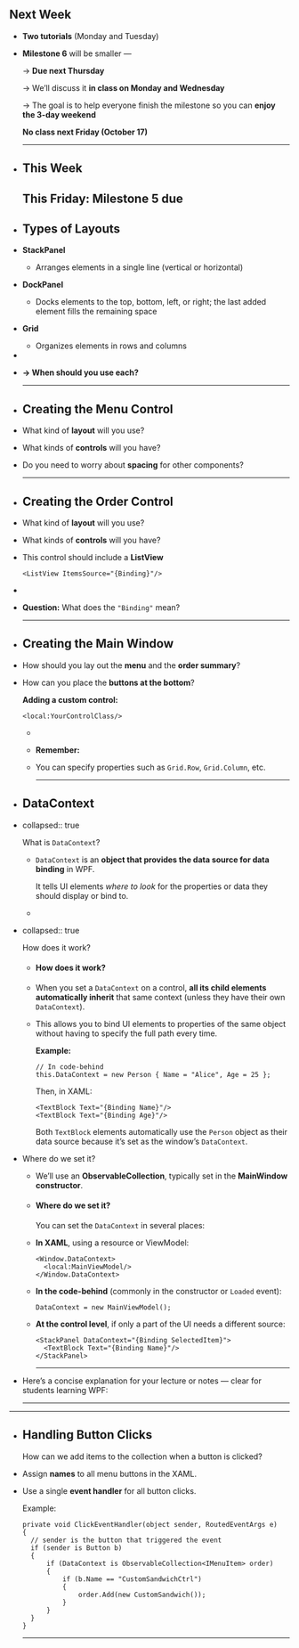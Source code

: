## Next Week
- **Two tutorials** (Monday and Tuesday)
- **Milestone 6** will be smaller —
  
  → **Due next Thursday**
  
  → We’ll discuss it **in class on Monday and Wednesday**
  
  → The goal is to help everyone finish the milestone so you can **enjoy the 3-day weekend**
  
  **No class next Friday (October 17)**
  
  ---
- ## This Week
  
  This **Friday:** Milestone 5 due
  ---
- ## Types of Layouts
- **StackPanel**
	- Arranges elements in a single line (vertical or horizontal)
- **DockPanel**
	- Docks elements to the top, bottom, left, or right; the last added element fills the remaining space
- **Grid**
	- Organizes elements in rows and columns
-
- **→ When should you use each?**
  
  ---
- ## Creating the Menu Control
- What kind of **layout** will you use?
- What kinds of **controls** will you have?
- Do you need to worry about **spacing** for other components?
  
  ---
- ## Creating the Order Control
- What kind of **layout** will you use?
- What kinds of **controls** will you have?
- This control should include a **ListView**
  
  ```
  <ListView ItemsSource="{Binding}"/>
  ```
-
- **Question:** What does the `"Binding"` mean?
  
  ---
- ## Creating the Main Window
- How should you lay out the **menu** and the **order summary**?
- How can you place the **buttons at the bottom**?
  
  **Adding a custom control:**
  
  ```
  <local:YourControlClass/>
  ```
	-
	- **Remember:**
	- You can specify properties such as `Grid.Row`, `Grid.Column`, etc.
	  
	  ---
- ## DataContext
- collapsed:: true
  
  What is `DataContext`?
	- `DataContext` is an **object that provides the data source for data binding** in WPF.
	  
	  It tells UI elements *where to look* for the properties or data they should display or bind to.
	-
- collapsed:: true
  
  How does it work?
	- #### **How does it work?**
	- When you set a `DataContext` on a control, **all its child elements automatically inherit** that same context (unless they have their own `DataContext`).
	- This allows you to bind UI elements to properties of the same object without having to specify the full path every time.
	  
	  **Example:**
	  
	  ```
	  // In code-behind
	  this.DataContext = new Person { Name = "Alice", Age = 25 };
	  ```
	  
	  Then, in XAML:
	  
	  ```
	  <TextBlock Text="{Binding Name}"/>
	  <TextBlock Text="{Binding Age}"/>
	  ```
	  
	  Both `TextBlock` elements automatically use the `Person` object as their data source because it’s set as the window’s `DataContext`.
- Where do we set it?
	- We’ll use an **ObservableCollection<IMenuItem>**, typically set in the **MainWindow constructor**.
	- #### **Where do we set it?**
	  
	  You can set the `DataContext` in several places:
	- **In XAML**, using a resource or ViewModel:
	  
	  ```
	  <Window.DataContext>
	    <local:MainViewModel/>
	  </Window.DataContext>
	  ```
	- **In the code-behind** (commonly in the constructor or `Loaded` event):
	  
	  ```
	  DataContext = new MainViewModel();
	  ```
	- **At the control level**, if only a part of the UI needs a different source:
	  
	  ```
	  <StackPanel DataContext="{Binding SelectedItem}">
	    <TextBlock Text="{Binding Name}"/>
	  </StackPanel>
	  ```
	  
	  ---
- Here’s a concise explanation for your lecture or notes — clear for students learning WPF:
  
  ---
- ---
- ## Handling Button Clicks
  
  How can we add items to the collection when a button is clicked?
- Assign **names** to all menu buttons in the XAML.
- Use a single **event handler** for all button clicks.
  
  Example:
  
  ```
  private void ClickEventHandler(object sender, RoutedEventArgs e)
  {
    // sender is the button that triggered the event
    if (sender is Button b)
    {
        if (DataContext is ObservableCollection<IMenuItem> order)
        {
            if (b.Name == "CustomSandwichCtrl")
            {
                order.Add(new CustomSandwich());
            }
        }
    }
  }
  ```
  
  ---